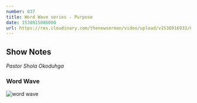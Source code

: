 ```yaml
---
number: 037
title: Word Wave series - Purpose
date: 1538915086000
url: https://res.cloudinary.com/thenewsermon/video/upload/v1538916933/07.10.2018_-_Pastor_Shola_Okodugha-_Word_Wave_I_-_Word_Wave_Series.mp3
---
```


## Show Notes
_Pastor Shola Okoduhga_

### Word Wave

![word wave](https://res.cloudinary.com/thenewsermon/image/upload/v1539185152/42979748_480282925714745_5494149219884319008_n.jpg)